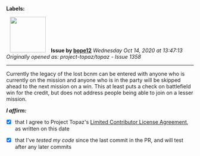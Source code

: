 **Labels:**



<a href="https://github.com/bope12"><img src="https://avatars0.githubusercontent.com/u/2702250?v=4" width="96" height="96" hspace="10"></img></a> **Issue by [bope12](https://github.com/bope12)**
_Wednesday Oct 14, 2020 at 13:47:13_
_Originally opened as: project-topaz/topaz - Issue 1358_

----

Currently the legacy of the lost bcnm can be entered with anyone who is currently on the mission and anyone who is in the party will be skipped ahead to the next mission on a win. This at least puts a check on battlefield win for the credit, but does not address people being able to join on a lesser mission.
<!-- place 'x' mark between square [] brackets to affirm: -->
**_I affirm:_**
- [x] that I agree to Project Topaz's [Limited Contributor License Agreement](http://project-topaz.com/blob/release/CONTRIBUTOR_AGREEMENT.md), as written on this date
- [x] that I've _tested my code_ since the last commit in the PR, and will test after any later commits


